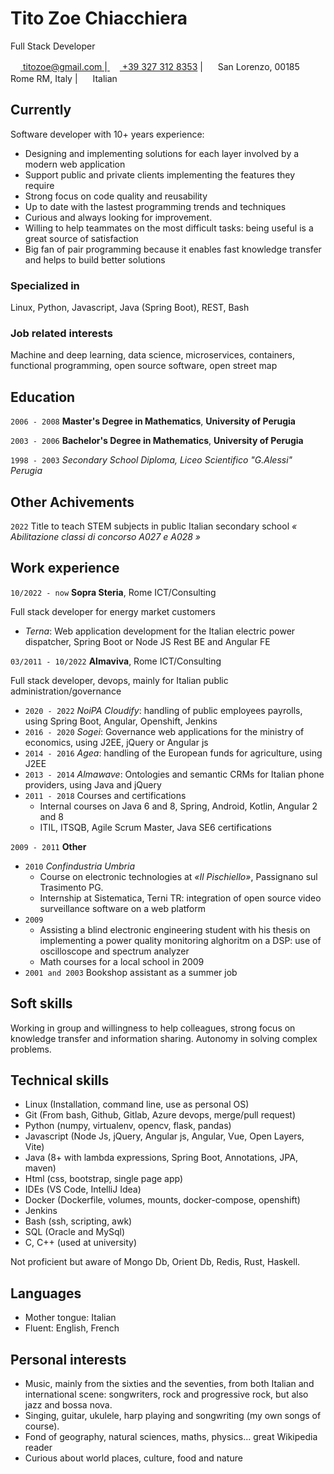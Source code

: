 # Tito Zoe Chiacchiera

Full Stack Developer

<div id="webaddress">
<a href="mailto:titozoe@gmail.com">
  <img src="https://raw.githubusercontent.com/FortAwesome/Font-Awesome/6.x/svgs/solid/envelope.svg" width="16" height="16">
  titozoe@gmail.com
</a>
|<a href="tel:00393273128353">
  <img src="https://raw.githubusercontent.com/FortAwesome/Font-Awesome/6.x/svgs/solid/phone.svg" width="16" height="16">
  +39 327 312 8353</a>    
| <img src="https://raw.githubusercontent.com/FortAwesome/Font-Awesome/6.x/svgs/solid/house.svg" width="16" height="16">
  San Lorenzo, 00185 Rome RM, Italy   
| <img src="https://raw.githubusercontent.com/FortAwesome/Font-Awesome/6.x/svgs/solid/flag.svg" width="16" height="16">
  Italian 
  
</div>


## Currently

Software developer with 10+ years experience:
- Designing and implementing solutions for each layer involved by a modern web application
- Support public and private clients implementing the features they require
- Strong focus on code quality and reusability
- Up to date with the lastest programming trends and techniques 
- Curious and always looking for improvement.
- Willing to help teammates on the most difficult tasks: being useful is a great source of satisfaction
- Big fan of pair programming because it enables fast knowledge transfer and helps to build better solutions

### Specialized in

Linux, Python, Javascript, Java (Spring Boot), REST, Bash

### Job related interests

Machine and deep learning, data science, microservices, containers, functional programming, open source software, open street map

## Education

`2006 - 2008`
__Master's Degree in Mathematics__, __University of Perugia__

`2003 - 2006`
__Bachelor's Degree in Mathematics__, __University of Perugia__

`1998 - 2003`
_Secondary School Diploma, Liceo Scientifico "G.Alessi" Perugia_

## Other Achivements
`2022`
Title to teach STEM subjects in public Italian secondary school _« Abilitazione classi di concorso A027 e A028 »_ 

## Work experience

`10/2022 - now`
__Sopra Steria__, Rome ICT/Consulting

Full stack developer for energy market customers
- _Terna_: Web application development for the Italian electric power dispatcher, Spring Boot or Node JS Rest BE and Angular FE

`03/2011 - 10/2022`
__Almaviva__, Rome ICT/Consulting

Full stack developer, devops, mainly for Italian public administration/governance
- `2020 - 2022` _NoiPA Cloudify_: handling of public employees payrolls, using Spring Boot, Angular, Openshift, Jenkins
- `2016 - 2020` _Sogei_: Governance web applications for the  ministry of economics, using J2EE, jQuery or Angular js
- `2014 - 2016` _Agea_: handling of the European funds for agriculture, using J2EE 
- `2013 - 2014` _Almawave_: Ontologies and semantic CRMs for Italian phone providers, using  Java and jQuery
- `2011 - 2018` Courses and certifications
  - Internal courses on Java 6 and 8, Spring, Android, Kotlin, Angular 2 and 8
  - ITIL, ITSQB, Agile Scrum Master, Java SE6 certifications

`2009 - 2011`
__Other__
- `2010` _Confindustria Umbria_
  - Course on electronic technologies at _«Il Pischiello»_, Passignano sul Trasimento PG.
  - Internship at Sistematica, Terni TR: integration of open source video surveillance software on a web platform
- `2009` 
  - Assisting a blind electronic engineering student with his thesis on implementing a power quality monitoring alghoritm on a DSP: use of oscilloscope and spectrum analyzer
  - Math courses for a local school in 2009  
- `2001 and 2003` Bookshop assistant as a summer job

## Soft skills

Working in group and willingness to help colleagues, strong focus on knowledge transfer and information sharing. 
Autonomy in solving complex problems.

## Technical skills

- Linux (Installation, command line, use as personal OS)
- Git (From bash, Github, Gitlab, Azure devops, merge/pull request)
- Python (numpy, virtualenv, opencv, flask, pandas)
- Javascript (Node Js, jQuery, Angular js, Angular, Vue, Open Layers, Vite)
- Java (8+ with lambda expressions, Spring Boot, Annotations, JPA, maven) 
- Html (css, bootstrap, single page app) 
- IDEs (VS Code, IntelliJ Idea)
- Docker (Dockerfile, volumes, mounts, docker-compose, openshift)
- Jenkins
- Bash (ssh, scripting, awk)
- SQL (Oracle and MySql)
- C, C++ (used at university)

Not proficient but aware of Mongo Db, Orient Db, Redis, Rust, Haskell.

## Languages

- Mother tongue: Italian
- Fluent: English, French

## Personal interests
- Music, mainly from the sixties and the seventies, from both Italian and international scene: 
songwriters, rock and progressive rock, but also jazz and bossa nova.
- Singing, guitar, ukulele, harp playing and songwriting (my own songs of course).
- Fond of geography, natural sciences, maths, physics... great Wikipedia reader
- Curious about world places, culture, food and nature
<!-- ### Footer
Last updated: December 2022 -->


